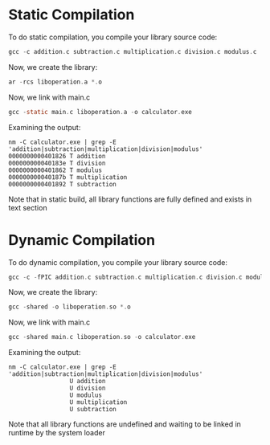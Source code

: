 # Static Compilation
To do static compilation, you compile your library source code:

```c
gcc -c addition.c subtraction.c multiplication.c division.c modulus.c
```

Now, we create the library:
```c
ar -rcs liboperation.a *.o
```
Now, we link with main.c
```c
gcc -static main.c liboperation.a -o calculator.exe
```

Examining the output:
```
nm -C calculator.exe | grep -E 'addition|subtraction|multiplication|division|modulus'
0000000000401826 T addition
000000000040183e T division
0000000000401862 T modulus
000000000040187b T multiplication
0000000000401892 T subtraction
```
Note that in static build, all library functions are fully defined and exists in text section

# Dynamic Compilation
To do dynamic compilation, you compile your library source code:

```c
gcc -c -fPIC addition.c subtraction.c multiplication.c division.c modulus.c
```

Now, we create the library:
```c
gcc -shared -o liboperation.so *.o
```
Now, we link with main.c
```c
gcc -shared main.c liboperation.so -o calculator.exe
```

Examining the output:
```
nm -C calculator.exe | grep -E 'addition|subtraction|multiplication|division|modulus'
                 U addition
                 U division
                 U modulus
                 U multiplication
                 U subtraction

```
Note that all library functions are undefined and waiting to be linked in runtime by the system loader

